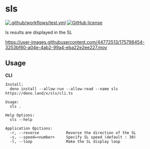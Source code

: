 # sls

[![.github/workflows/test.yml](https://github.com/mochi-sann/sls/actions/workflows/test.yml/badge.svg?branch=main)](https://github.com/mochi-sann/sls/actions/workflows/test.yml)
[![GitHub license](https://img.shields.io/github/license/mochi-sann/sls)](https://github.com/mochi-sann/sls/blob/main/LICENSE)

ls results are displayed in the SL

https://user-images.githubusercontent.com/44772513/175798454-3253bf60-a04e-4ab2-99a4-eba22e2ee227.mov

## Usage

**CLI**

```shell
Install:
  deno install --allow-run --allow-read --name sls https://deno.land/x/sls/cli.ts

Usage:
  sls .

Help Options:
  sls --help

Application Opitions:
  -r, --reverse            Reverse the direction of the SL 
  -s, --speed=<number>     Specify SL speed (default : 30)
  -l, --loop               Make the SL display loop
```

